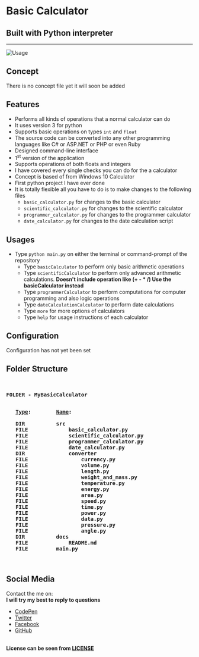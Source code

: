 # Basic Calculator

## Built with Python interpreter
<hr>
 
![Usage](https://upload.wikimedia.org/wikipedia/commons/thumb/c/c3/Python-logo-notext.svg/1200px-Python-logo-notext.svg.png)

## Concept

There is no concept file yet it will soon be added

## Features

* Performs all kinds of operations that a normal calculator can do
* It uses version 3 for python
* Supports basic operations on types `int` and `float`
* The source code can be converted into any other programming languages like C# or ASP.NET or PHP or even Ruby
* Designed command-line interface
* 1<sup>st</sup> version of the application
* Supports operations of both floats and integers
* I have covered every single checks you can do for the a calculator
* Concept is based of from Windows 10 Calculator
* First python project I have ever done
* It is totally flexible all you have to do is to make changes to the following files
    * `basic_calculator.py` for changes to the basic calculator
    * `scientific_calculator.py` for changes to the scientific calculator
    * `programmer_calculator.py` for changes to the programmer calculator
    * `date_calculator.py` for changes to the date calculation script
    
## Usages

* Type `python main.py` on either the terminal or command-prompt of the repository
    * Type `basicCalculator` to perform only basic arithmetic operations
    * Type `scientificCalculator` to perform only advanced arithmetic calculations. **Doesn't include operation like (+ - * /) Use the basicCalculator instead**
    * Type `programmerCalculator` to perform computations for computer programming and also logic operations
    * Type `dateCalculationCalculator` to perform date calculations
    * Type `more` for more options of calculators
    * Type `help` for usage instructions of each calculator

## Configuration

Configuration has not yet been set

## Folder Structure

   <br><pre><strong>FOLDER - MyBasicCalculator</strong></pre>
   <pre><strong>
   <u>Type</u>:        <u>Name</u>:<br>
   DIR          src
   FILE             basic_calculator.py
   FILE             scientific_calculator.py
   FILE             programmer_calculator.py
   FILE             date_calculator.py
   DIR              converter
   FILE                 currency.py
   FILE                 volume.py
   FILE                 length.py
   FILE                 weight_and_mass.py
   FILE                 temperature.py
   FILE                 energy.py
   FILE                 area.py
   FILE                 speed.py
   FILE                 time.py
   FILE                 power.py
   FILE                 data.py
   FILE                 pressure.py
   FILE                 angle.py
   DIR          docs
   FILE             README.md
   FILE         main.py
   </strong>
    </pre>

## Social Media
Contact the me on:
<br>**I will try my best to reply to questions**
- [CodePen](https://codepen.io/Christino123/)
- [Twitter](https://www.twitter.com/LokotamaThe/)
- [Facebook](https://www.facebook.com/christino.denis.7/)
- [GitHub](https://www.github.com/LokotamaTheMastermind)

<br>**License can be seen from [LICENSE](LICENSE.txt)**
